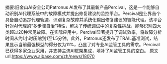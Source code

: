 摘要:旧金山AI安全公司Patronus AI发布了其最新产品Percival，这是一个能够自动识别AI代理系统中的故障模式并提出修复建议的监控平台。Percival是业界首个具备自动追踪代理轨迹、识别复杂故障并系统化输出修复建议的智能代理。该平台针对AI代理的“多步骤自治”特性，解决了传统调试中的复杂性挑战，能够识别四大类超过20种常见故障。在实际应用中，Percival显著提升了调试效率，将故障分析时间从约1小时压缩到1至1.5分钟。此外，Patronus还发布了TRAIL基准测试，结果显示当前最强模型的得分仅为11%，凸显了对专业AI监管工具的需求。Percival已获得多家企业采用，并支持主流AI框架集成，填补了AI监管工具的空白。
原文url:https://www.aibase.com/zh/news/18070
